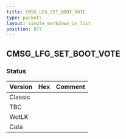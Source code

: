 ```yaml
---
title: CMSG_LFG_SET_BOOT_VOTE
type: packets
layout: single_markdown_in_list
position: 877
---
```


## CMSG_LFG_SET_BOOT_VOTE

### Status

Version | Hex | Comment
---------- | ---------- | ---------- 
Classic |  |  
TBC |  |  
WotLK |  |  
Cata |  |  
